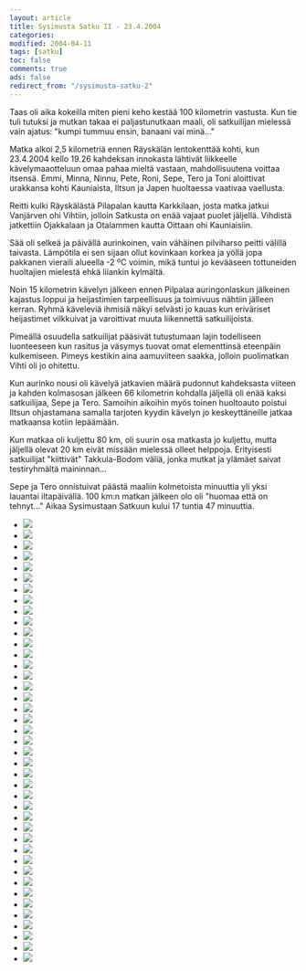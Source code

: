 ```yaml
--- 
layout: article 
title: Sysimusta Satku II - 23.4.2004 
categories: 
modified: 2004-04-11 
tags: [satku]
toc: false 
comments: true 
ads: false 
redirect_from: "/sysimusta-satku-2" 
--- 
```


Taas oli aika kokeilla miten pieni keho kestää 100 kilometrin vastusta.
Kun tie tuli tutuksi ja mutkan takaa ei paljastunutkaan maali, oli
satkuilijan mielessä vain ajatus: "kumpi tummuu ensin, banaani vai
minä..."

Matka alkoi 2,5 kilometriä ennen Räyskälän lentokenttää kohti, kun
23.4.2004 kello 19.26 kahdeksan innokasta lähtivät liikkeelle
kävelymaaotteluun omaa pahaa mieltä vastaan, mahdollisuutena voittaa
itsensä. Emmi, Minna, Ninnu, Pete, Roni, Sepe, Tero ja Toni aloittivat
urakkansa kohti Kauniaista, Iltsun ja Japen huoltaessa vaativaa
vaellusta.

Reitti kulki Räyskälästä Pilapalan kautta Karkkilaan, josta matka jatkui
Vanjärven ohi Vihtiin, jolloin Satkusta on enää vajaat puolet jäljellä.
Vihdistä jatkettiin Ojakkalaan ja Otalammen kautta Oittaan ohi
Kauniaisiin.

Sää oli selkeä ja päivällä aurinkoinen, vain vähäinen pilviharso peitti
välillä taivasta. Lämpötila ei sen sijaan ollut kovinkaan korkea ja
yöllä jopa pakkanen vieraili alueella -2 ºC voimin, mikä tuntui jo
kevääseen tottuneiden huoltajien mielestä ehkä liiankin kylmältä.

Noin 15 kilometrin kävelyn jälkeen ennen Pilpalaa auringonlaskun
jälkeinen kajastus loppui ja heijastimien tarpeellisuus ja toimivuus
nähtiin jälleen kerran. Ryhmä käveleviä ihmisiä näkyi selvästi jo kauas
kun eriväriset heijastimet vilkkuivat ja varoittivat muuta liikennettä
satkuilijoista.

Pimeällä osuudella satkuilijat pääsivät tutustumaan lajin todelliseen
luonteeseen kun rasitus ja väsymys tuovat omat elementtinsä eteenpäin
kulkemiseen. Pimeys kestikin aina aamuviiteen saakka, jolloin
puolimatkan Vihti oli jo ohitettu. 

Kun aurinko nousi oli kävelyä jatkavien määrä pudonnut kahdeksasta
viiteen ja kahden kolmasosan jälkeen 66 kilometrin kohdalla jäljellä oli
enää kaksi satkuilijaa, Sepe ja Tero. Samoihin aikoihin myös toinen
huoltoauto poistui Iltsun ohjastamana samalla tarjoten kyydin kävelyn jo
keskeyttäneille jatkaa matkaansa kotiin lepäämään. 

Kun matkaa oli kuljettu 80 km, oli suurin osa matkasta jo kuljettu,
mutta jäljellä olevat 20 km eivät missään mielessä olleet helppoja.
Erityisesti satkuilijat "kiittivät" Takkula-Bodom väliä, jonka mutkat ja
ylämäet saivat testiryhmältä maininnan...

Sepe ja Tero onnistuivat päästä maaliin kolmetoista minuuttia yli yksi
lauantai iltapäivällä. 100 km:n matkan jälkeen olo oli "huomaa että on
tehnyt..." Aikaa Sysimustaan Satkuun kului 17 tuntia 47 minuuttia.

<div class="image-gallery">

-   [![](/Media/Default/ImageGalleries/sysimusta-satku-2/Thumbnails/Sysimusta%20Satku%202%20001.jpg)](/Media/Default/ImageGalleries/sysimusta-satku-2/Sysimusta%20Satku%202%20001.jpg)
-   [![](/Media/Default/ImageGalleries/sysimusta-satku-2/Thumbnails/Sysimusta%20Satku%202%20002.jpg)](/Media/Default/ImageGalleries/sysimusta-satku-2/Sysimusta%20Satku%202%20002.jpg)
-   [![](/Media/Default/ImageGalleries/sysimusta-satku-2/Thumbnails/Sysimusta%20Satku%202%20007b.jpg)](/Media/Default/ImageGalleries/sysimusta-satku-2/Sysimusta%20Satku%202%20007b.jpg)
-   [![](/Media/Default/ImageGalleries/sysimusta-satku-2/Thumbnails/Sysimusta%20Satku%202%20011.jpg)](/Media/Default/ImageGalleries/sysimusta-satku-2/Sysimusta%20Satku%202%20011.jpg)
-   [![](/Media/Default/ImageGalleries/sysimusta-satku-2/Thumbnails/Sysimusta%20Satku%202%20015.jpg)](/Media/Default/ImageGalleries/sysimusta-satku-2/Sysimusta%20Satku%202%20015.jpg)
-   [![](/Media/Default/ImageGalleries/sysimusta-satku-2/Thumbnails/Sysimusta%20Satku%202%20026.jpg)](/Media/Default/ImageGalleries/sysimusta-satku-2/Sysimusta%20Satku%202%20026.jpg)
-   [![](/Media/Default/ImageGalleries/sysimusta-satku-2/Thumbnails/Sysimusta%20Satku%202%20027.jpg)](/Media/Default/ImageGalleries/sysimusta-satku-2/Sysimusta%20Satku%202%20027.jpg)
-   [![](/Media/Default/ImageGalleries/sysimusta-satku-2/Thumbnails/Sysimusta%20Satku%202%20028.jpg)](/Media/Default/ImageGalleries/sysimusta-satku-2/Sysimusta%20Satku%202%20028.jpg)
-   [![](/Media/Default/ImageGalleries/sysimusta-satku-2/Thumbnails/Sysimusta%20Satku%202%20030.jpg)](/Media/Default/ImageGalleries/sysimusta-satku-2/Sysimusta%20Satku%202%20030.jpg)
-   [![](/Media/Default/ImageGalleries/sysimusta-satku-2/Thumbnails/Sysimusta%20Satku%202%20031.jpg)](/Media/Default/ImageGalleries/sysimusta-satku-2/Sysimusta%20Satku%202%20031.jpg)
-   [![](/Media/Default/ImageGalleries/sysimusta-satku-2/Thumbnails/Sysimusta%20Satku%202%20036.jpg)](/Media/Default/ImageGalleries/sysimusta-satku-2/Sysimusta%20Satku%202%20036.jpg)
-   [![](/Media/Default/ImageGalleries/sysimusta-satku-2/Thumbnails/Sysimusta%20Satku%202%20038.jpg)](/Media/Default/ImageGalleries/sysimusta-satku-2/Sysimusta%20Satku%202%20038.jpg)
-   [![](/Media/Default/ImageGalleries/sysimusta-satku-2/Thumbnails/Sysimusta%20Satku%202%20040.jpg)](/Media/Default/ImageGalleries/sysimusta-satku-2/Sysimusta%20Satku%202%20040.jpg)
-   [![](/Media/Default/ImageGalleries/sysimusta-satku-2/Thumbnails/Sysimusta%20Satku%202%20046.jpg)](/Media/Default/ImageGalleries/sysimusta-satku-2/Sysimusta%20Satku%202%20046.jpg)
-   [![](/Media/Default/ImageGalleries/sysimusta-satku-2/Thumbnails/Sysimusta%20Satku%202%20048.jpg)](/Media/Default/ImageGalleries/sysimusta-satku-2/Sysimusta%20Satku%202%20048.jpg)
-   [![](/Media/Default/ImageGalleries/sysimusta-satku-2/Thumbnails/Sysimusta%20Satku%202%20055.jpg)](/Media/Default/ImageGalleries/sysimusta-satku-2/Sysimusta%20Satku%202%20055.jpg)
-   [![](/Media/Default/ImageGalleries/sysimusta-satku-2/Thumbnails/Sysimusta%20Satku%202%20056.jpg)](/Media/Default/ImageGalleries/sysimusta-satku-2/Sysimusta%20Satku%202%20056.jpg)
-   [![](/Media/Default/ImageGalleries/sysimusta-satku-2/Thumbnails/Sysimusta%20Satku%202%20058.jpg)](/Media/Default/ImageGalleries/sysimusta-satku-2/Sysimusta%20Satku%202%20058.jpg)
-   [![](/Media/Default/ImageGalleries/sysimusta-satku-2/Thumbnails/Sysimusta%20Satku%202%20059.jpg)](/Media/Default/ImageGalleries/sysimusta-satku-2/Sysimusta%20Satku%202%20059.jpg)
-   [![](/Media/Default/ImageGalleries/sysimusta-satku-2/Thumbnails/Sysimusta%20Satku%202%20060.jpg)](/Media/Default/ImageGalleries/sysimusta-satku-2/Sysimusta%20Satku%202%20060.jpg)
-   [![](/Media/Default/ImageGalleries/sysimusta-satku-2/Thumbnails/Sysimusta%20Satku%202%20066.jpg)](/Media/Default/ImageGalleries/sysimusta-satku-2/Sysimusta%20Satku%202%20066.jpg)
-   [![](/Media/Default/ImageGalleries/sysimusta-satku-2/Thumbnails/Sysimusta%20Satku%202%20078.jpg)](/Media/Default/ImageGalleries/sysimusta-satku-2/Sysimusta%20Satku%202%20078.jpg)
-   [![](/Media/Default/ImageGalleries/sysimusta-satku-2/Thumbnails/Sysimusta%20Satku%202%20089.jpg)](/Media/Default/ImageGalleries/sysimusta-satku-2/Sysimusta%20Satku%202%20089.jpg)
-   [![](/Media/Default/ImageGalleries/sysimusta-satku-2/Thumbnails/Sysimusta%20Satku%202%20090.jpg)](/Media/Default/ImageGalleries/sysimusta-satku-2/Sysimusta%20Satku%202%20090.jpg)
-   [![](/Media/Default/ImageGalleries/sysimusta-satku-2/Thumbnails/Sysimusta%20Satku%202%20100.jpg)](/Media/Default/ImageGalleries/sysimusta-satku-2/Sysimusta%20Satku%202%20100.jpg)
-   [![](/Media/Default/ImageGalleries/sysimusta-satku-2/Thumbnails/Sysimusta%20Satku%202%20101.jpg)](/Media/Default/ImageGalleries/sysimusta-satku-2/Sysimusta%20Satku%202%20101.jpg)
-   [![](/Media/Default/ImageGalleries/sysimusta-satku-2/Thumbnails/Sysimusta%20Satku%202%20103.jpg)](/Media/Default/ImageGalleries/sysimusta-satku-2/Sysimusta%20Satku%202%20103.jpg)
-   [![](/Media/Default/ImageGalleries/sysimusta-satku-2/Thumbnails/Sysimusta%20Satku%202%20110.jpg)](/Media/Default/ImageGalleries/sysimusta-satku-2/Sysimusta%20Satku%202%20110.jpg)
-   [![](/Media/Default/ImageGalleries/sysimusta-satku-2/Thumbnails/Sysimusta%20Satku%202%20111.jpg)](/Media/Default/ImageGalleries/sysimusta-satku-2/Sysimusta%20Satku%202%20111.jpg)
-   [![](/Media/Default/ImageGalleries/sysimusta-satku-2/Thumbnails/Sysimusta%20Satku%202%20119.jpg)](/Media/Default/ImageGalleries/sysimusta-satku-2/Sysimusta%20Satku%202%20119.jpg)
-   [![](/Media/Default/ImageGalleries/sysimusta-satku-2/Thumbnails/Sysimusta%20Satku%202%20124.jpg)](/Media/Default/ImageGalleries/sysimusta-satku-2/Sysimusta%20Satku%202%20124.jpg)
-   [![](/Media/Default/ImageGalleries/sysimusta-satku-2/Thumbnails/Sysimusta%20Satku%202%20126.jpg)](/Media/Default/ImageGalleries/sysimusta-satku-2/Sysimusta%20Satku%202%20126.jpg)
-   [![](/Media/Default/ImageGalleries/sysimusta-satku-2/Thumbnails/Sysimusta%20Satku%202%20128.jpg)](/Media/Default/ImageGalleries/sysimusta-satku-2/Sysimusta%20Satku%202%20128.jpg)
-   [![](/Media/Default/ImageGalleries/sysimusta-satku-2/Thumbnails/Sysimusta%20Satku%202%20130.jpg)](/Media/Default/ImageGalleries/sysimusta-satku-2/Sysimusta%20Satku%202%20130.jpg)
-   [![](/Media/Default/ImageGalleries/sysimusta-satku-2/Thumbnails/Sysimusta%20Satku%202%20137.jpg)](/Media/Default/ImageGalleries/sysimusta-satku-2/Sysimusta%20Satku%202%20137.jpg)
-   [![](/Media/Default/ImageGalleries/sysimusta-satku-2/Thumbnails/Sysimusta%20Satku%202%20140.jpg)](/Media/Default/ImageGalleries/sysimusta-satku-2/Sysimusta%20Satku%202%20140.jpg)
-   [![](/Media/Default/ImageGalleries/sysimusta-satku-2/Thumbnails/Sysimusta%20Satku%202%20142.jpg)](/Media/Default/ImageGalleries/sysimusta-satku-2/Sysimusta%20Satku%202%20142.jpg)
-   [![](/Media/Default/ImageGalleries/sysimusta-satku-2/Thumbnails/Sysimusta%20Satku%202%20143.jpg)](/Media/Default/ImageGalleries/sysimusta-satku-2/Sysimusta%20Satku%202%20143.jpg)
-   [![](/Media/Default/ImageGalleries/sysimusta-satku-2/Thumbnails/Sysimusta%20Satku%202%20145.jpg)](/Media/Default/ImageGalleries/sysimusta-satku-2/Sysimusta%20Satku%202%20145.jpg)
-   [![](/Media/Default/ImageGalleries/sysimusta-satku-2/Thumbnails/Sysimusta%20Satku%202%20147.jpg)](/Media/Default/ImageGalleries/sysimusta-satku-2/Sysimusta%20Satku%202%20147.jpg)
-   [![](/Media/Default/ImageGalleries/sysimusta-satku-2/Thumbnails/Sysimusta%20Satku%202%20153.jpg)](/Media/Default/ImageGalleries/sysimusta-satku-2/Sysimusta%20Satku%202%20153.jpg)

</div>
